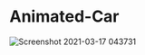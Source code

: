 # Animated-Car

![Screenshot 2021-03-17 043731](https://user-images.githubusercontent.com/72973991/111391534-ce799880-86da-11eb-8f4d-e9cb9a76bc90.jpg)
